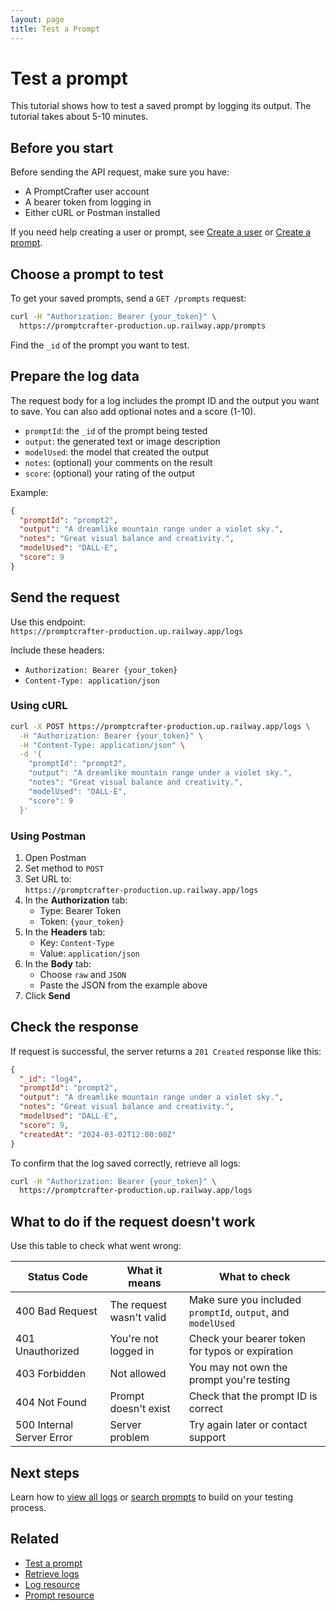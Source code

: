 ```yaml
---
layout: page
title: Test a Prompt
---
```


# Test a prompt

This tutorial shows how to test a saved prompt by logging its output. The tutorial takes about 5-10 minutes.

## Before you start

Before sending the API request, make sure you have:

- A PromptCrafter user account  
- A bearer token from logging in  
- Either cURL or Postman installed  

If you need help creating a user or prompt, see [Create a user](create-user.md) or [Create a prompt](create-a-prompt.md).

## Choose a prompt to test

To get your saved prompts, send a `GET /prompts` request:

```bash
curl -H "Authorization: Bearer {your_token}" \
  https://promptcrafter-production.up.railway.app/prompts
```

Find the `_id` of the prompt you want to test.

## Prepare the log data

The request body for a log includes the prompt ID and the output you want to save. You can also add optional notes and a score (1-10).

- `promptId`: the `_id` of the prompt being tested  
- `output`: the generated text or image description  
- `modelUsed`: the model that created the output  
- `notes`: (optional) your comments on the result  
- `score`: (optional) your rating of the output  

Example:

```json
{
  "promptId": "prompt2",
  "output": "A dreamlike mountain range under a violet sky.",
  "notes": "Great visual balance and creativity.",
  "modelUsed": "DALL·E",
  "score": 9
}
```

## Send the request

Use this endpoint:  
`https://promptcrafter-production.up.railway.app/logs`

Include these headers:

- `Authorization: Bearer {your_token}`
- `Content-Type: application/json`

### Using cURL

```bash
curl -X POST https://promptcrafter-production.up.railway.app/logs \
  -H "Authorization: Bearer {your_token}" \
  -H "Content-Type: application/json" \
  -d '{
    "promptId": "prompt2",
    "output": "A dreamlike mountain range under a violet sky.",
    "notes": "Great visual balance and creativity.",
    "modelUsed": "DALL·E",
    "score": 9
  }'
```

### Using Postman

1. Open Postman  
2. Set method to `POST`  
3. Set URL to:  
   `https://promptcrafter-production.up.railway.app/logs`
4. In the **Authorization** tab:  
   - Type: Bearer Token  
   - Token: `{your_token}`  
5. In the **Headers** tab:  
   - Key: `Content-Type`  
   - Value: `application/json`  
6. In the **Body** tab:  
   - Choose `raw` and `JSON`  
   - Paste the JSON from the example above  
7. Click **Send**

## Check the response

If request is successful, the server returns a `201 Created` response like this:

```json
{
  "_id": "log4",
  "promptId": "prompt2",
  "output": "A dreamlike mountain range under a violet sky.",
  "notes": "Great visual balance and creativity.",
  "modelUsed": "DALL·E",
  "score": 9,
  "createdAt": "2024-03-02T12:00:00Z"
}
```

To confirm that the log saved correctly, retrieve all logs:

```bash
curl -H "Authorization: Bearer {your_token}" \
  https://promptcrafter-production.up.railway.app/logs
```

## What to do if the request doesn't work

Use this table to check what went wrong:

| Status Code                | What it means                  | What to check                                               |
|---------------------------|--------------------------------|-------------------------------------------------------------|
| 400 Bad Request           | The request wasn't valid        | Make sure you included `promptId`, `output`, and `modelUsed` |
| 401 Unauthorized          | You're not logged in            | Check your bearer token for typos or expiration             |
| 403 Forbidden             | Not allowed                     | You may not own the prompt you're testing                   |
| 404 Not Found             | Prompt doesn't exist            | Check that the prompt ID is correct                         |
| 500 Internal Server Error | Server problem                  | Try again later or contact support                          |

## Next steps

Learn how to [view all logs](view-logs.md) or [search prompts](search-prompts.md) to build on your testing process.

## Related

- [Test a prompt](../reference/endpoints/post-logs.md)  
- [Retrieve logs](../reference/endpoints/get-logs.md)  
- [Log resource](../reference/resources/log.md)  
- [Prompt resource](../reference/resources/prompt.md)
